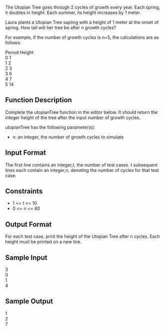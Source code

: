 The Utopian Tree goes through 2 cycles of growth every year. Each spring, it doubles in height. Each summer, its height increases by 1 meter.

Laura plants a Utopian Tree sapling with a height of 1 meter at the onset of spring. How tall will her tree be after n growth cycles?

For example, if the number of growth cycles is n=5, the calculations are as follows:

Period  Height<br>
0          1<br>
1          2<br>
2          3<br>
3          6<br>
4          7<br>
5          14

<h2>Function Description</h2>

Complete the utopianTree function in the editor below. It should return the integer height of the tree after the input number of growth cycles.

utopianTree has the following parameter(s):
<ul>
    <li>n: an integer, the number of growth cycles to simulate</li>
</ul>

<h2>Input Format</h2>

The first line contains an integer,t, the number of test cases.
t subsequent lines each contain an integer,n, denoting the number of cycles for that test case.

<h2>Constraints</h2>
<ul>
    <li> 1 <= t <= 10</li>
    <li> 0 <= n <= 60</li>
</ul>

<h2>Output Format</h2>

For each test case, print the height of the Utopian Tree after n cycles. Each height must be printed on a new line.

<h2>Sample Input</h2>

3<br>
0<br>
1<br>
4

<h2>Sample Output</h2>

1<br>
2<br>
7
